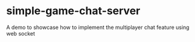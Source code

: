 # simple-game-chat-server
A demo to showcase how to implement the multiplayer chat feature using web socket

